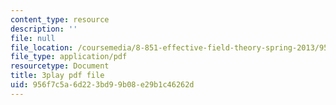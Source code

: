 ```yaml
---
content_type: resource
description: ''
file: null
file_location: /coursemedia/8-851-effective-field-theory-spring-2013/956f7c5a6d223bd99b08e29b1c46262d_kEd-WsV7ESA.pdf
file_type: application/pdf
resourcetype: Document
title: 3play pdf file
uid: 956f7c5a-6d22-3bd9-9b08-e29b1c46262d
---
```

